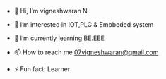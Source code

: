 - 👋 Hi, I’m vigneshwaran N
- 👀 I’m interested in IOT,PLC & Embbeded system
- 🌱 I’m currently learning BE.EEE
  
- 📫 How to reach me 07vigneshwaran@gmail.com 
  
- ⚡ Fun fact: Learner

<!---
7vickyviki/7vickyviki is a ✨ special ✨ repository because its `README.md` (this file) appears on your GitHub profile.
You can click the Preview link to take a look at your changes.
--->
